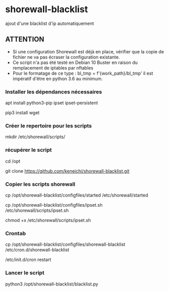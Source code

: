 # shorewall-blacklist
ajout d'une blacklist d'ip automatiquement 

## ATTENTION

* Si une configuration Shorewall est déjà en place, vérifier que la copie de fichier ne va pas écraser la configuration existante.
* Ce script n'a pas été testé en Debian 10 Buster en raison du remplacement de iptables par nftables
* Pour le formatage de ce type : bl_tmp = f'{work_path}/bl_tmp' il est impératif d'être en python 3.6 au minimum.


### Installer les dépendances nécessaires

apt install python3-pip ipset ipset-persistent

pip3 install wget

### Créer le repertoire pour les scripts

mkdir /etc/shorewall/scripts/


### récupérer le script

cd /opt

git clone  https://github.com/keneichi/shorewall-blacklist.git


### Copier les scripts shorewall

cp /opt/shorewall-blacklist/configfiles/started /etc/shorewall/started

cp /opt/shorewall-blacklist/configfiles/ipset.sh /etc/shorewall/scripts/ipset.sh

chmod +x /etc/shorewall/scripts/ipset.sh


### Crontab

cp /opt/shorewall-blacklist/configfiles/shorewall-blacklist /etc/cron.d/shorewall-blacklist

/etc/init.d/cron restart


### Lancer le script

python3 /opt/shorewall-blacklist/blacklist.py
